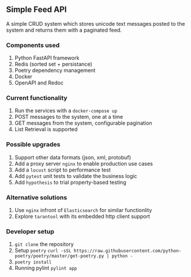 ## Simple Feed API

A simple CRUD system which stores unicode text messages posted to the system and returns them with a paginated feed.

### Components used
1. Python FastAPI framework  
2. Redis (sorted set + persistance) 
3. Poetry dependency management
4. Docker  
5. OpenAPI and Redoc  

### Current functionality
1. Run the services with a `docker-compose up`
2. POST messages to the system, one at a time
3. GET messages from the system, configurable pagination
4. List Retrieval is supported

### Possible upgrades
1. Support other data formats (json, xml, protobuf)
2. Add a proxy server `nginx` to enable production use cases
3. Add a `locust` script to performance test
4. Add `pytest` unit tests to validate the business logic
5. Add `hypothesis` to trial property-based testing

### Alternative solutions
1. Use `nginx` infront of `Elasticsearch` for similar functionlity
2. Explore `tarantool` with its embedded http client support

### Developer setup
1. `git clone` the repository
2. Setup `poetry` `curl -sSL https://raw.githubusercontent.com/python-poetry/poetry/master/get-poetry.py | python -`
3. `poetry install`
4. Running pylint `pylint app`